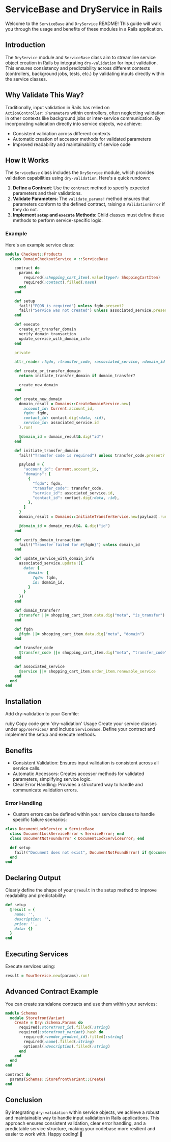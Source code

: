 # ServiceBase and DryService in Rails

Welcome to the `ServiceBase` and `DryService` README! This guide will walk you through the usage and benefits of these modules in a Rails application.

## Introduction

The `DryService` module and `ServiceBase` class aim to streamline service object creation in Rails by integrating `dry-validation` for input validation. This ensures consistency and predictability across different contexts (controllers, background jobs, tests, etc.) by validating inputs directly within the service classes.

## Why Validate This Way?

Traditionally, input validation in Rails has relied on `ActionController::Parameters` within controllers, often neglecting validation in other contexts like background jobs or inter-service communication. By incorporating validation directly into service objects, we achieve:

- Consistent validation across different contexts
- Automatic creation of accessor methods for validated parameters
- Improved readability and maintainability of service code

## How It Works

The `ServiceBase` class includes the `DryService` module, which provides validation capabilities using `dry-validation`. Here's a quick rundown:

1. **Define a Contract**: Use the `contract` method to specify expected parameters and their validations.
2. **Validate Parameters**: The `validate_params!` method ensures that parameters conform to the defined contract, raising a `ValidationError` if they do not.
3. **Implement `setup` and `execute` Methods**: Child classes must define these methods to perform service-specific logic.

### Example

Here's an example service class:

```ruby
module Checkout::Products
  class DomainCheckoutService < ::ServiceBase

    contract do
      params do
        required(:shopping_cart_item).value(type?: ShoppingCartItem)
        required(:contact).filled(:hash)
      end
    end

    def setup
      fail!("FQDN is required") unless fqdn.present?
      fail!("Service was not created") unless associated_service.present?
    end

    def execute
      create_or_transfer_domain
      verify_domain_transaction
      update_service_with_domain_info
    end

    private

    attr_reader :fqdn, :transfer_code, :associated_service, :domain_id

    def create_or_transfer_domain
      return initiate_transfer_domain if domain_transfer?

      create_new_domain
    end

    def create_new_domain
      domain_result = Domains::CreateDomainService.new(
        account_id: Current.account_id,
        fqdn: fqdn,
        contact_id: contact.dig(:data, :id),
        service_id: associated_service.id
      ).run!

      @domain_id = domain_result&.dig("id")
    end

    def initiate_transfer_domain
      fail!("Transfer code is required") unless transfer_code.present?

      payload = {
        "account_id": Current.account_id,
        "domains": [
          {
            "fqdn": fqdn,
            "transfer_code": transfer_code,
            "service_id": associated_service.id,
            "contact_id": contact.dig(:data, :id),
          },
        ]
      }
      domain_result = Domains::InitiateTransferService.new(payload).run!

      @domain_id = domain_result&. &.dig("id")
    end

    def verify_domain_transaction
      fail!("Transfer failed for #{fqdn}") unless domain_id
    end

    def update_service_with_domain_info
      associated_service.update!({
        data: {
          domain: {
            fqdn: fqdn,
            id: domain_id,
          }
        }
      })
    end

    def domain_transfer?
      @transfer ||= shopping_cart_item.data.dig("meta", "is_transfer") == true
    end

    def fqdn
      @fqdn ||= shopping_cart_item.data.dig("meta", "domain")
    end

    def transfer_code
      @transfer_code ||= shopping_cart_item.dig("meta", "transfer_code")
    end

    def associated_service
      @service ||= shopping_cart_item.order_item.renewable_service
    end
  end
end
```


## Installation
Add dry-validation to your Gemfile:

ruby
Copy code
gem 'dry-validation'
Usage
Create your service classes under `app/services/` and include `ServiceBase`. Define your contract and implement the setup and execute methods.

## Benefits
- Consistent Validation: Ensures input validation is consistent across all service calls.
- Automatic Accessors: Creates accessor methods for validated parameters, simplifying service logic.
- Clear Error Handling: Provides a structured way to handle and communicate validation errors.
### Error Handling
- Custom errors can be defined within your service classes to handle specific failure scenarios:

```ruby
class DocumentLockService < ServiceBase
  class DocumentLockServiceError < ServiceError; end
  class DocumentNotFoundError < DocumentLockServiceError; end

  def setup
    fail!("Document does not exist", DocumentNotFoundError) if @document.blank?
  end
end
```

## Declaring Output
Clearly define the shape of your `@result` in the setup method to improve readability and predictability:

```ruby
def setup
  @result = {
    name: '',
    description: '',
    price: '',
    data: {}
  }
end
```

## Executing Services
Execute services using:
```ruby
result = YourService.new(params).run!
```

## Advanced Contract Example
You can create standalone contracts and use them within your services:

```ruby
module Schemas
  module StorefrontVariant
    Create = Dry::Schema.Params do
      required(:storefront_id).filled(:string)
      required(:storefront_variant).hash do
        required(:vendor_product_id).filled(:string)
        required(:name).filled(:string)
        optional(:description).filled(:string)
      end
    end
  end
end

contract do
  params(Schemas::StorefrontVariant::Create)
end
```

## Conclusion
By integrating `dry-validation` within service objects, we achieve a robust and maintainable way to handle input validation in Rails applications. This approach ensures consistent validation, clear error handling, and a predictable service structure, making your codebase more resilient and easier to work with. Happy coding! 🚀
